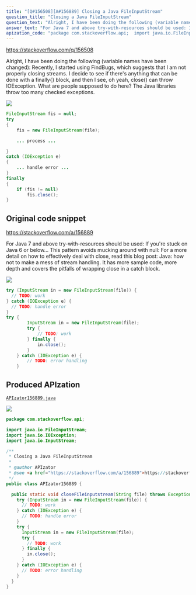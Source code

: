 ```yaml
---
title: "[Q#156508][A#156889] Closing a Java FileInputStream"
question_title: "Closing a Java FileInputStream"
question_text: "Alright, I have been doing the following (variable names have been changed): Recently, I started using FindBugs, which suggests that I am not properly closing streams.  I decide to see if there's anything that can be done with a finally{} block, and then I see, oh yeah, close() can throw IOException.  What are people supposed to do here?  The Java libraries throw too many checked exceptions."
answer_text: "For Java 7 and above try-with-resources should be used: If you're stuck on Java 6 or below... This pattern avoids mucking around with null: For a more detail on how to effectively deal with close, read this blog post: Java: how not to make a mess of stream handling. It has more sample code, more depth and covers the pitfalls of wrapping close in a catch block."
apization_code: "package com.stackoverflow.api;  import java.io.FileInputStream; import java.io.IOException; import java.io.InputStream;  /**  * Closing a Java FileInputStream  *  * @author APIzator  * @see <a href=\"https://stackoverflow.com/a/156889\">https://stackoverflow.com/a/156889</a>  */ public class APIzator156889 {    public static void closeFileinputstream(String file) throws Exception {     try (InputStream in = new FileInputStream(file)) {       // TODO: work     } catch (IOException e) {       // TODO: handle error     }     try {       InputStream in = new FileInputStream(file);       try {         // TODO: work       } finally {         in.close();       }     } catch (IOException e) {       // TODO: error handling     }   } }"
---
```


https://stackoverflow.com/q/156508

Alright, I have been doing the following (variable names have been changed):
Recently, I started using FindBugs, which suggests that I am not properly closing streams.  I decide to see if there&#x27;s anything that can be done with a finally{} block, and then I see, oh yeah, close() can throw IOException.  What are people supposed to do here?  The Java libraries throw too many checked exceptions.


<div class="code-logo"><img src="/stackoverflow.png" /></div>

```java
FileInputStream fis = null;
try
{
    fis = new FileInputStream(file);

    ... process ...

}
catch (IOException e)
{
    ... handle error ...
}
finally
{
    if (fis != null)
        fis.close();
}
```


## Original code snippet

https://stackoverflow.com/a/156889

For Java 7 and above try-with-resources should be used:
If you&#x27;re stuck on Java 6 or below...
This pattern avoids mucking around with null:
For a more detail on how to effectively deal with close, read this blog post: Java: how not to make a mess of stream handling. It has more sample code, more depth and covers the pitfalls of wrapping close in a catch block.

<div class="code-logo"><img src="/stackoverflow.png" /></div>

```java
try (InputStream in = new FileInputStream(file)) {
  // TODO: work
} catch (IOException e) {
  // TODO: handle error
}
try {
        InputStream in = new FileInputStream(file);
        try {
            // TODO: work
        } finally {
            in.close();
        }
    } catch (IOException e) {
        // TODO: error handling
    }
```

## Produced APIzation

[`APIzator156889.java`](https://github.com/pasqualesalza/apization-temp/raw/main/data/search/APIzator156889.java)

<div class="code-logo"><img src="/apizator.png" /></div>

```java
package com.stackoverflow.api;

import java.io.FileInputStream;
import java.io.IOException;
import java.io.InputStream;

/**
 * Closing a Java FileInputStream
 *
 * @author APIzator
 * @see <a href="https://stackoverflow.com/a/156889">https://stackoverflow.com/a/156889</a>
 */
public class APIzator156889 {

  public static void closeFileinputstream(String file) throws Exception {
    try (InputStream in = new FileInputStream(file)) {
      // TODO: work
    } catch (IOException e) {
      // TODO: handle error
    }
    try {
      InputStream in = new FileInputStream(file);
      try {
        // TODO: work
      } finally {
        in.close();
      }
    } catch (IOException e) {
      // TODO: error handling
    }
  }
}

```